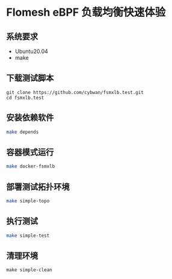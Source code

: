# Flomesh eBPF 负载均衡快速体验

## 系统要求

- Ubuntu20.04
- make

## 下载测试脚本

```
git clone https://github.com/cybwan/fsmxlb.test.git
cd fsmxlb.test
```

## 安装依赖软件

```bash
make depends
```

## 容器模式运行

```bash
make docker-fsmxlb
```

## 部署测试拓扑环境

```bash
make simple-topo
```

## 执行测试

```bash
make simple-test
```

## 清理环境

```
make simple-clean
```

